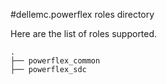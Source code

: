 #dellemc.powerflex roles directory

Here are the list of roles supported.

```
.
├── powerflex_common
├── powerflex_sdc
```